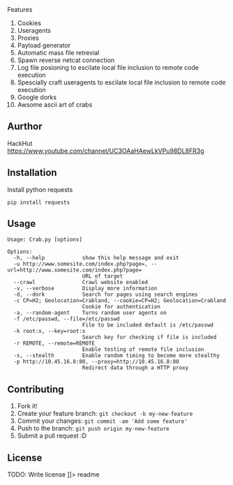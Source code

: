 <snippet>
  <content><![CDATA[
# ${1:CrabStick}
This python tool is used for remote and local file inclusion attacks.

## Features
1.  Cookies
2.  Useragents
3.  Proxies
4.  Payload generator
5.  Automatic mass file retrevial
6.  Spawn reverse netcat connection
7.  Log file posioning to escilate local file inclusion to remote code execution
8.  Spescially craft useragents to escilate local file inclusion to remote code execution
9.  Google dorks
10. Awsome ascii art of crabs

## Aurthor
HackHut
https://www.youtube.com/channel/UC3OAaHAewLkVPu98DL8FR3g

## Installation
Install python requests 
```
pip install requests
```
## Usage
```
Usage: Crab.py [options]

Options:
  -h, --help            show this help message and exit
  -u http://www.somesite.com/index.php?page=, --url=http://www.somesite.com/index.php?page=
                        URL of target
  --crawl               Crawl website enabled
  -v, --verbose         Display more information
  -d, --dork            Search for pages using search engines
  -c CP=H2; Geolocation=Crabland, --cookie=CP=H2; Geolocation=Crabland
                        Cookie for authentication
  -a, --random-agent    Turns random user agents on
  -f /etc/passwd, --file=/etc/passwd
                        File to be included default is /etc/passwd
  -k root:x, --key=root:x
                        Search key for checking if file is included
  -r REMOTE, --remote=REMOTE
                        Enable testing of remote file inclusion
  -s, --stealth         Enable random timing to become more stealthy
  -p http://10.45.16.8:80, --proxy=http://10.45.16.8:80
                        Redirect data through a HTTP proxy
  ```
## Contributing
1. Fork it!
2. Create your feature branch: `git checkout -b my-new-feature`
3. Commit your changes: `git commit -am 'Add some feature'`
4. Push to the branch: `git push origin my-new-feature`
5. Submit a pull request :D

## License
TODO: Write license
]]></content>
  <tabTrigger>readme</tabTrigger>
</snippet>
